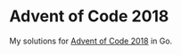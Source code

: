 Advent of Code 2018
===================

My solutions for [Advent of Code 2018](https://adventofcode.com/2018) in Go.
